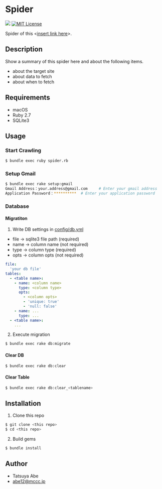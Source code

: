Spider
======

[![](https://github.com/AjxLab/Spider/workflows/build/badge.svg)](https://github.com/AjxLab/Spider/actions)
[![MIT License](http://img.shields.io/badge/license-MIT-blue.svg?style=flat)](LICENSE)

Spider of this <[insert link here]()>.


## Description
Show a summary of this spider here and about the following items.
* about the target site
* about data to fetch
* about when to fetch


## Requirements
* macOS
* Ruby 2.7
* SQLite3


## Usage
### Start Crawling
```sh
$ bundle exec ruby spider.rb
```
### Setup Gmail
```sh
$ bundle exec rake setup:gmail
Gmail Address：your.address@gmail.com     # Enter your gmail address
Application Password：**********  # Enter your application password
```
### Database
#### Migratiton
1. Write DB settings in [config/db.yml](config/db.yml)
* file -> sqlite3 file path (required)
* name -> column name (not required)
* type -> column type (required)
* opts -> column opts (not required)
```yml
file:
  'your db file'
tables:
  - <table name>:
    - name: <column name>
      type: <column type>
      opts:
        - <column opts>
        - 'unique: true'
        - 'null: false'
    - name: ...
      type: ...
  - <table name>:
    ...
```
2. Execute migration
```sh
$ bundle exec rake db:migrate
```
#### Clear DB
```sh
$ bundle exec rake db:clear
```
#### Clear Table
```sh
$ bundle exec rake db:clear_<tablename>
```


## Installation
1. Clone this repo
```sh
$ git clone <this repo>
$ cd <this repo>
```
2. Build gems
```sh
$ bundle install
```


## Author
* Tatsuya Abe
* abe12@mccc.jp
